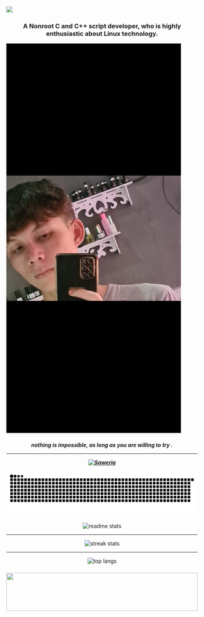    <img src="https://readme-typing-svg.herokuapp.com/?font=Righteous&size=50&center=true&vCenter=true&width=10/10&height=70&duration=4000&lines=Hi+There!+👋;+I'm+Unic!;" />
</h1>
<h3 align="center">A Nonroot C and C++ script developer, who is highly enthusiastic about Linux technology. </h3>

![git text](/pop.png)

<h5 align="center">nothing is impossible, as long as you are willing to try . <hr/>
   
[![Saweria](https://img.shields.io/badge/-Saweria-yellow?style=for-the-badge&logoColor=white)](https://saweria.co/Uniccc)

![gif ular](https://github.com/Betrix-ID/Betrix-ID/blob/output/github-contribution-grid-snake.svg)

###
<div align="center">
  <img width="400" src="https://github-readme-stats-salesp07.vercel.app/api?username=Betrix-ID&count_private=true&show_icons=true&theme=nightowl&rank_icon=github&border_radius=10" alt="readme stats" />
  <hr/>
  <img width="400" src="https://github-readme-streak-stats-salesp07.vercel.app/?user=Betrix-ID&count_private=true&theme=nightowl&border_radius=10" alt="streak stats"/>
  <hr/>
  <img width="400" src="https://github-readme-stats-salesp07.vercel.app/api/top-langs/?username=Betrix-ID&hide=HTML&langs_count=8&layout=compact&theme=nightowl&border_radius=10&size_weight=0.5&count_weight=0.5&exclude_repo=github-readme-stats" alt="top langs" />
</div>

###
<img src="https://raw.githubusercontent.com/matfantinel/matfantinel/master/waves.svg" width="100%" height="100">


